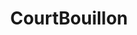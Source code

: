 ---
codehost: https://github.com/CourtBouillon
linkedin: https://linkedin.com/company/courtbouillon
logohandle: courtbouillon
sort: courtbouillon
title: CourtBouillon
twitter: https://x.com/BouillonCourt
website: https://www.courtbouillon.org/
---